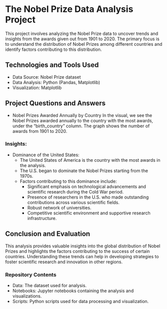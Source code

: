 # The Nobel Prize Data Analysis Project
This project involves analyzing the Nobel Prize data to uncover trends and insights from the awards given out from 1901 to 2020. The primary focus is to understand the distribution of Nobel Prizes among different countries and identify factors contributing to this distribution.

## Technologies and Tools Used
* Data Source: Nobel Prize dataset
* Data Analysis: Python (Pandas, Matplotlib)
* Visualization: Matplotlib

## Project Questions and Answers
* Nobel Prizes Awarded Annually by Country
In the visual, we see the Nobel Prizes awarded annually to the country with the most awards, under the “birth_country” column. The graph shows the number of awards from 1901 to 2020.

### Insights:
* Dominance of the United States:
  * The United States of America is the country with the most awards in the analysis.
  * The U.S. began to dominate the Nobel Prizes starting from the 1970s.
  * Factors contributing to this dominance include:
    * Significant emphasis on technological advancements and scientific research during the Cold War period.
    * Presence of researchers in the U.S. who made outstanding contributions across various scientific fields.
    * Robust network of universities.
    * Competitive scientific environment and supportive research infrastructure.
## Conclusion and Evaluation
This analysis provides valuable insights into the global distribution of Nobel Prizes and highlights the factors contributing to the success of certain countries. Understanding these trends can help in developing strategies to foster scientific research and innovation in other regions.

### Repository Contents
* Data: The dataset used for analysis.
* Notebooks: Jupyter notebooks containing the analysis and visualizations.
* Scripts: Python scripts used for data processing and visualization.
